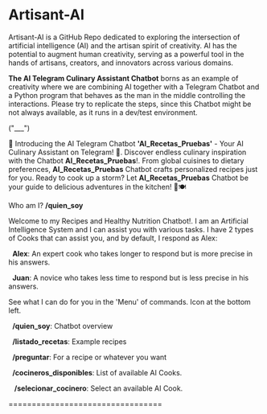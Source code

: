 # Artisant-AI
Artisant-AI is a GitHub Repo dedicated to exploring the intersection of artificial intelligence (AI) and the artisan spirit of creativity. 
AI has the potential to augment human creativity, serving as a powerful tool in the hands of artisans, creators, and innovators across various domains.

**The AI Telegram Culinary Assistant Chatbot** borns as an example of creativity where we are combining AI together with a Telegram Chatbot and a Python program that behaves as the man in the middle controlling the interactions. Please try to replicate the steps, since this Chatbot might be not always available, as it runs in a dev/test environment.

("___")

🍳 Introducing the AI Telegram Chatbot **'AI_Recetas_Pruebas'** - Your AI Culinary Assistant on Telegram! 🤖. Discover endless culinary inspiration with the Chatbot **AI_Recetas_Pruebas**!. From global cuisines to dietary preferences, **AI_Recetas_Pruebas** Chatbot crafts personalized recipes just for you. Ready to cook up a storm? Let **AI_Recetas_Pruebas** Chatbot be your guide to delicious adventures in the kitchen! 🌟🍽️

Who am I? **/quien_soy**

Welcome to my Recipes and Healthy Nutrition Chatbot!. I am an Artificial Intelligence System and I can assist you with various tasks. I have 2 types of Cooks that can assist you, and by default, I respond as Alex:

 &nbsp;&nbsp;**Alex**: An expert cook who takes longer to respond but is more precise in his answers.
  
 &nbsp;&nbsp;**Juan**: A novice who takes less time to respond but is less precise in his answers.

See what I can do for you in the 'Menu' of commands. Icon at the bottom left.

&nbsp;&nbsp;**/quien_soy**: Chatbot overview

&nbsp;&nbsp;**/listado_recetas**: Example recipes

&nbsp;&nbsp;**/preguntar**: For a recipe or whatever you want

&nbsp;&nbsp;**/cocineros_disponibles**: List of available AI Cooks.

&nbsp;&nbsp; **/selecionar_cocinero**: Select an available AI Cook.

=================================










